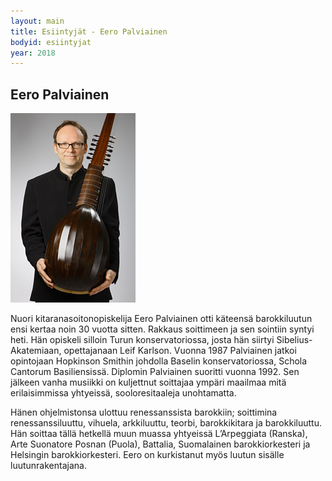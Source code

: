 ```yaml
---
layout: main
title: Esiintyjät - Eero Palviainen
bodyid: esiintyjat
year: 2018
---
```

## Eero Palviainen

![Eero Palviainen](eero-palviainen.jpg)

Nuori kitaranasoitonopiskelija Eero Palviainen otti käteensä
barokkiluutun ensi kertaa noin 30 vuotta sitten. Rakkaus soittimeen ja
sen sointiin syntyi heti. Hän opiskeli silloin Turun konservatoriossa,
josta hän siirtyi Sibelius-Akatemiaan, opettajanaan Leif Karlson.
Vuonna 1987 Palviainen jatkoi opintojaan Hopkinson Smithin johdolla
Baselin konservatoriossa, Schola Cantorum Basiliensissä. Diplomin
Palviainen suoritti vuonna 1992. Sen jälkeen vanha musiikki on
kuljettnut soittajaa ympäri maailmaa mitä erilaisimmissa yhtyeissä,
sooloresitaaleja unohtamatta.

Hänen ohjelmistonsa ulottuu renessanssista barokkiin; soittimina
renessanssiluuttu, vihuela, arkkiluuttu, teorbi, barokkikitara ja
barokkiluuttu. Hän soittaa tällä hetkellä muun muassa yhtyeissä
L’Arpeggiata (Ranska), Arte Suonatore Posnan (Puola), Battalia,
Suomalainen barokkiorkesteri ja Helsingin barokkiorkesteri. Eero on
kurkistanut myös luutun sisälle luutunrakentajana.
